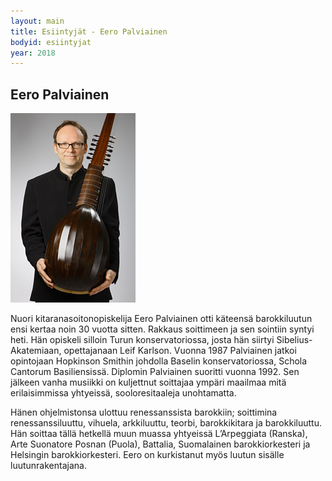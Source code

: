 ```yaml
---
layout: main
title: Esiintyjät - Eero Palviainen
bodyid: esiintyjat
year: 2018
---
```

## Eero Palviainen

![Eero Palviainen](eero-palviainen.jpg)

Nuori kitaranasoitonopiskelija Eero Palviainen otti käteensä
barokkiluutun ensi kertaa noin 30 vuotta sitten. Rakkaus soittimeen ja
sen sointiin syntyi heti. Hän opiskeli silloin Turun konservatoriossa,
josta hän siirtyi Sibelius-Akatemiaan, opettajanaan Leif Karlson.
Vuonna 1987 Palviainen jatkoi opintojaan Hopkinson Smithin johdolla
Baselin konservatoriossa, Schola Cantorum Basiliensissä. Diplomin
Palviainen suoritti vuonna 1992. Sen jälkeen vanha musiikki on
kuljettnut soittajaa ympäri maailmaa mitä erilaisimmissa yhtyeissä,
sooloresitaaleja unohtamatta.

Hänen ohjelmistonsa ulottuu renessanssista barokkiin; soittimina
renessanssiluuttu, vihuela, arkkiluuttu, teorbi, barokkikitara ja
barokkiluuttu. Hän soittaa tällä hetkellä muun muassa yhtyeissä
L’Arpeggiata (Ranska), Arte Suonatore Posnan (Puola), Battalia,
Suomalainen barokkiorkesteri ja Helsingin barokkiorkesteri. Eero on
kurkistanut myös luutun sisälle luutunrakentajana.
